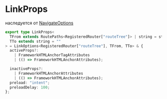 # LinkProps

наследуется от [NavigateOptions](./NavigateOptions.md)

```ts
export type LinkProps<
  TFrom extends RoutePaths<RegisteredRouter["routeTree"]> | string = string,
  TTo extends string = ""
> = LinkOptions<RegisteredRouter["routeTree"], TFrom, TTo> & {
  activeProps?:
    | FrameworkHTMLAnchorTagAttributes
    | (() => FrameworkHTMLAnchorAttributes);

  inactiveProps?:
    | FrameworkHTMLAnchorAttributes
    | (() => FrameworkHTMLAnchorAttributes);
  preload: "intent";
  preloadDelay: 100;
};
```
